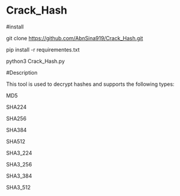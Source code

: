 # Crack_Hash

#install 

git clone https://github.com/AbnSina919/Crack_Hash.git

pip install -r requirementes.txt

python3 Crack_Hash.py



#Description


This tool is used to decrypt hashes and supports the following types:

MD5

SHA224

SHA256

SHA384

SHA512

SHA3_224

SHA3_256

SHA3_384

SHA3_512






